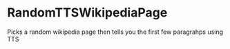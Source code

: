 # RandomTTSWikipediaPage
Picks a random wikipedia page then tells you the first few paragrahps using TTS
